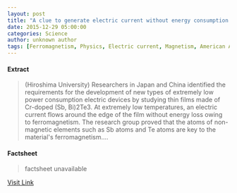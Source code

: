 ```yaml
---
layout: post
title: "A clue to generate electric current without energy consumption at room temperature"
date: 2015-12-29 05:00:00
categories: Science
author: unknown author
tags: [Ferromagnetism, Physics, Electric current, Magnetism, American Association for the Advancement of Science, Topological insulator, Atom, Insulator (electricity), Magnetic field, Bismuth, Condensed matter physics, Nature, Electromagnetism, Materials, Materials science, Applied and interdisciplinary physics, Chemistry, Physical sciences, Physical chemistry, Condensed matter, Chemical product engineering, Force, Manufacturing]
---
```



#### Extract
>(Hiroshima University) Researchers in Japan and China identified the requirements for the development of new types of extremely low power consumption electric devices by studying thin films made of Cr-doped (Sb, Bi)2Te3. At extremely low temperatures, an electric current flows around the edge of the film without energy loss owing to ferromagnetism. The research group proved that the atoms of non-magnetic elements such as Sb atoms and Te atoms are key to the material's ferromagnetism....

#### Factsheet
>factsheet unavailable

[Visit Link](http://www.eurekalert.org/pub_releases/2015-12/hu-act122915.php)



